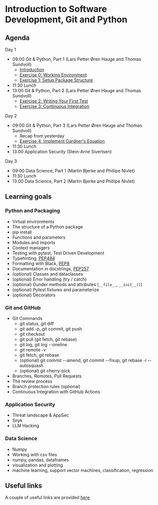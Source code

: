 
# Introduction to Software Development, Git and Python

## Agenda

Day 1

- 09:00 Git & Python, Part 1 (Lars Petter Øren Hauge and Thomas Sundvoll)
  - [Introduction](course_documentation/introduction.md)
  - [Exercise 0: Working Environment](course_documentation/exercises/0_working_environment.md)
  - [Exercise 1: Setup Package Structure](course_documentation/exercises/1_setup_package_structure.md)
- 11:30 Lunch
- 13:00 Git & Python, Part 2 (Lars Petter Øren Hauge and Thomas Sundvoll)
  - [Exercise 2: Writing Your First Test](course_documentation/exercises/2_writing_you_first_test.md)
  - [Exercise 3: Continuous Integration](course_documentation/exercises/3_continuous_integration.md)

Day 2

- 09:00 Git & Python, Part 3 (Lars Petter Øren Hauge and Thomas Sundvoll)
  - Recap from yesterday
  - [Exercise 4: Implement Gardner's Equation](course_documentation/exercises/4_implement_gardners_equation.md)
- 11:30 Lunch
- 13:00 Application Security (Stein-Arne Sivertsen)

Day 3

- 09:00 Data Science, Part 1 (Martin Bjerke and Phillipe Nivlet)
- 11:30 Lunch
- 13:00 Data Science, Part 2 (Martin Bjerke and Phillipe Nivlet)

## Learning goals

### Python and Packaging

- Virtual environments
- The structure of a Python package
- pip install
- Functions and parameters
- Modules and imports
- Context managers
- Testing with pytest, Test Driven Development
- Typehinting, [PEP484](https://peps.python.org/pep-0484/)
- Formatting with Black, [PEP8](https://peps.python.org/pep-0008/)
- Documentation in docstrings, [PEP257](https://peps.python.org/pep-0257/)
- (optional) Classes and dataclasses
- (optional) Error handling (try / catch)
- (optional) Dunder methods and attributes (`__file__`, `__init__()`)
- (optional) Pytest fixtures and parameterize
- (optional) Decorators

### Git and GitHub

- Git Commands
  - git status, git diff
  - git add -p, git commit, git push
  - git checkout
  - git pull (git fetch, git rebase)
  - git log, git log --oneline
  - git remote -v
  - git fetch, git rebase
  - (optional) git commit --amend, git commit --fixup, git rebase -i --autosquash
  - (optional) git cherry-pick
- Branches, Remotes, Pull Requests
- The review process
- Branch protection rules (optional)
- Continuous Integration with GitHub Actions

### Application Security

- Threat landscape & AppSec
- Snyk
- LLM Hacking

### Data Science

- Numpy
- Working with csv files
- numpy, pandas, dataframes
- visualization and plotting
- machine learning, support vector machines, classification, regression

## Useful links

A couple of useful links are provided [here](course_documentation/useful_links.md).

